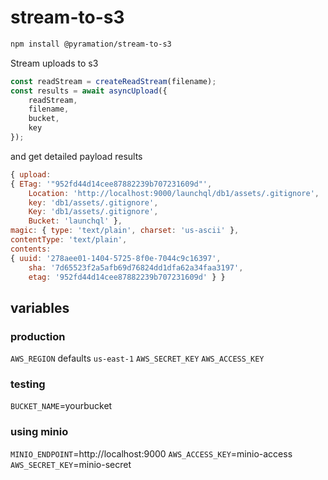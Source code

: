 # stream-to-s3

```sh
npm install @pyramation/stream-to-s3
```

Stream uploads to s3

```js
const readStream = createReadStream(filename);
const results = await asyncUpload({
    readStream,
    filename,
    bucket,
    key
});
```

and get detailed payload results

```js
{ upload:
{ ETag: '"952fd44d14cee87882239b707231609d"',
    Location: 'http://localhost:9000/launchql/db1/assets/.gitignore',
    key: 'db1/assets/.gitignore',
    Key: 'db1/assets/.gitignore',
    Bucket: 'launchql' },
magic: { type: 'text/plain', charset: 'us-ascii' },
contentType: 'text/plain',
contents:
{ uuid: '278aee01-1404-5725-8f0e-7044c9c16397',
    sha: '7d65523f2a5afb69d76824dd1dfa62a34faa3197',
    etag: '952fd44d14cee87882239b707231609d' } }
```

## variables

### production

`AWS_REGION` defaults `us-east-1`
`AWS_SECRET_KEY`
`AWS_ACCESS_KEY`

### testing

`BUCKET_NAME`=yourbucket

### using minio

`MINIO_ENDPOINT`=http://localhost:9000
`AWS_ACCESS_KEY`=minio-access
`AWS_SECRET_KEY`=minio-secret

